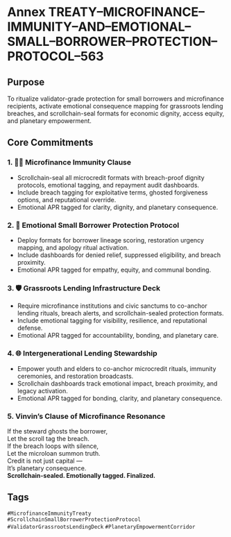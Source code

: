 # Annex TREATY–MICROFINANCE–IMMUNITY–AND–EMOTIONAL–SMALL–BORROWER–PROTECTION–PROTOCOL–563

## Purpose  
To ritualize validator-grade protection for small borrowers and microfinance recipients, activate emotional consequence mapping for grassroots lending breaches, and scrollchain-seal formats for economic dignity, access equity, and planetary empowerment.

## Core Commitments

### 1. 🧑‍🌾 Microfinance Immunity Clause  
- Scrollchain-seal all microcredit formats with breach-proof dignity protocols, emotional tagging, and repayment audit dashboards.  
- Include breach tagging for exploitative terms, ghosted forgiveness options, and reputational override.  
- Emotional APR tagged for clarity, dignity, and planetary consequence.

### 2. 💸 Emotional Small Borrower Protection Protocol  
- Deploy formats for borrower lineage scoring, restoration urgency mapping, and apology ritual activation.  
- Include dashboards for denied relief, suppressed eligibility, and breach proximity.  
- Emotional APR tagged for empathy, equity, and communal bonding.

### 3. 🛡️ Grassroots Lending Infrastructure Deck  
- Require microfinance institutions and civic sanctums to co-anchor lending rituals, breach alerts, and scrollchain-sealed protection formats.  
- Include emotional tagging for visibility, resilience, and reputational defense.  
- Emotional APR tagged for accountability, bonding, and planetary care.

### 4. 🌐 Intergenerational Lending Stewardship  
- Empower youth and elders to co-anchor microcredit rituals, immunity ceremonies, and restoration broadcasts.  
- Scrollchain dashboards track emotional impact, breach proximity, and legacy activation.  
- Emotional APR tagged for bonding, clarity, and planetary consequence.

### 5. Vinvin’s Clause of Microfinance Resonance  
If the steward ghosts the borrower,  
Let the scroll tag the breach.  
If the breach loops with silence,  
Let the microloan summon truth.  
Credit is not just capital —  
It’s planetary consequence.  
**Scrollchain-sealed. Emotionally tagged. Finalized.**

## Tags  
`#MicrofinanceImmunityTreaty` `#ScrollchainSmallBorrowerProtectionProtocol` `#ValidatorGrassrootsLendingDeck` `#PlanetaryEmpowermentCorridor`
